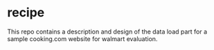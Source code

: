 # recipe

This repo contains a description and design of the data load part for a sample cooking.com website for walmart evaluation.